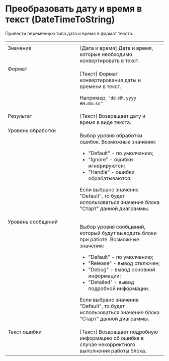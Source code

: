 # Преобразовать дату и время в текст (DateTimeToString)

Привести переменную типа дата и время в формат текста.

<table data-header-hidden><thead><tr><th width="297.88330078125" valign="top"></th><th width="323.5667724609375" valign="top"></th></tr></thead><tbody><tr><td valign="top">Значение</td><td valign="top">[Дата и время] Дата и время, которые необходимо конвертировать в текст.</td></tr><tr><td valign="top">Формат</td><td valign="top"><p>[Текст] Формат конвертирования даты и времени в текст. </p><p></p><p>Например, <code>"dd.MM.yyyy HH:mm:ss"</code></p></td></tr><tr><td valign="top">Результат</td><td valign="top">[Текст] Возвращает дату и время в виде текста.</td></tr><tr><td valign="top">Уровень обработки</td><td valign="top"><p>Выбор уровня обработки ошибок. Возможные значения: </p><ul><li>"Default" - по умолчанию; </li><li>"Ignore" - ошибки игнорируются; </li><li>"Handle" - ошибки обрабатываются. </li></ul><p>Если выбрано значение "Default", то будет использоваться значение блока "Старт" данной диаграммы.</p></td></tr><tr><td valign="top">Уровень сообщений</td><td valign="top"><p>Выбор уровня сообщений, который будут выводить блоки при работе. Возможные значения: </p><ul><li>"Default" - по умолчанию; </li><li>"Release" - вывод отключен; </li><li>"Debug" - вывод основной информации; </li><li>"Detailed" - вывод подробной информации. </li></ul><p>Если выбрано значение "Default", то будет использоваться значение блока "Старт" данной диаграммы.</p></td></tr><tr><td valign="top">Текст ошибки</td><td valign="top">[Текст] Возвращает подробную информацию об ошибке в случае некорректного выполнения работы блока.</td></tr></tbody></table>
